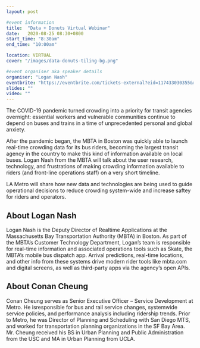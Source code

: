 ```yaml
---
layout: post

#event information
title:  "Data + Donuts Virtual Webinar"
date:   2020-08-25 08:30+0800
start_time: "8:30am"
end_time: "10:00am"

location: VIRTUAL
cover: "/images/data-donuts-tiling-bg.png"

#event organiser aka speaker details
organiser: "Logan Nash"
eventbrite: "https://eventbrite.com/tickets-external?eid=117433030355&ref=etckt"
slides: ""
video: ""
---
```


The COVID-19 pandemic turned crowding into a priority for transit agencies overnight: essential workers and vulnerable communities continue to depend on buses and trains in a time of unprecedented personal and global anxiety. 

After the pandemic began, the MBTA in Boston was quickly able to launch real-time crowding data for its bus riders, becoming the largest transit agency in the country to make this kind of information available on local buses. Logan Nash from the MBTA will talk about the user research, technology, and frustrations of making crowding information available to riders (and front-line operations staff) on a very short timeline. 

LA Metro will share how new data and technologies are being used to guide operational decisions to reduce crowding system-wide and increase saftey for riders and operators. 

## About Logan Nash
Logan Nash is the Deputy Director of Realtime Applications at the Massachusetts Bay Transportation Authority (MBTA) in Boston. As part of the MBTA’s Customer Technology Department, Logan’s team is responsible for real-time information and associated operations tools such as Skate, the MBTA’s mobile bus dispatch app. Arrival predictions, real-time locations, and other info from these systems drive modern rider tools like mbta.com and digital screens, as well as third-party apps via the agency’s open APIs. 

## About Conan Cheung
Conan Cheung serves as Senior Executive Officer – Service Development at Metro. He isresponsible for bus and rail service changes, systemwide service policies, and performance analysis including ridership trends. Prior to Metro, he was Director of Planning and Scheduling with San Diego MTS, and worked for transportation planning organizations in the SF Bay Area.  Mr. Cheung received his BS in Urban Planning and Public Administration from the USC and MA in Urban Planning from UCLA.